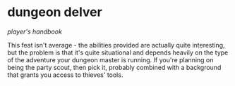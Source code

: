 # dungeon delver

*player's handbook*

This feat isn't average - the abilities provided are actually quite interesting, but the problem is that it's quite situational and depends heavily on the type of the adventure your dungeon master is running. If you're planning on being the party scout, then pick it, probably combined with a background that grants you access to thieves' tools.
